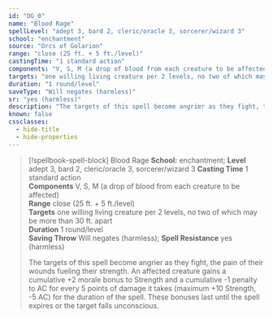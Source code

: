 ```yaml
---
id: "OG_0"
name: "Blood Rage"
spellLevel: "adept 3, bard 2, cleric/oracle 3, sorcerer/wizard 3"
school: "enchantment"
source: "Orcs of Golarion"
range: "close (25 ft. + 5 ft./level)"
castingTime: "1 standard action"
components: "V, S, M (a drop of blood from each creature to be affected)"
targets: "one willing living creature per 2 levels, no two of which may be more than 30 ft. apart"
duration: "1 round/level"
saveType: "Will negates (harmless)"
sr: "yes (harmless)"
description: "The targets of this spell become angrier as they fight, the pain of their wounds fueling their strength. An affected creature gains a cumulative +2 morale bonus to Strength and a cumulative -1 penalty to AC for every 5 points of damage it takes (maximum +10 Strength, -5 AC) for the duration of the spell. These bonuses last until the spell expires or the target falls unconscious."
known: false
cssclasses:
  - hide-title
  - hide-properties
---
```


> [!spellbook-spell-block] Blood Rage
> **School:** enchantment; **Level** adept 3, bard 2, cleric/oracle 3, sorcerer/wizard 3
> **Casting Time** 1 standard action  
> **Components** V, S, M (a drop of blood from each creature to be affected)  
> **Range** close (25 ft. + 5 ft./level)  
> **Targets** one willing living creature per 2 levels, no two of which may be more than 30 ft. apart  
> **Duration** 1 round/level  
> **Saving Throw** Will negates (harmless); **Spell Resistance** yes (harmless)
> 
> The targets of this spell become angrier as they fight, the pain of their wounds fueling their strength. An affected creature gains a cumulative +2 morale bonus to Strength and a cumulative -1 penalty to AC for every 5 points of damage it takes (maximum +10 Strength, -5 AC) for the duration of the spell. These bonuses last until the spell expires or the target falls unconscious.